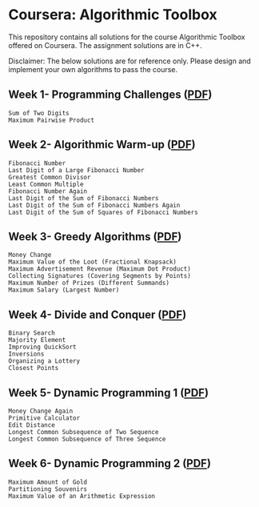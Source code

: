 # Coursera: Algorithmic Toolbox

This repository contains all solutions for the course Algorithmic Toolbox offered on Coursera. The assignment solutions are in C++.

Disclaimer: The below solutions are for reference only. Please design and implement your own algorithms to pass the course.

## Week 1- Programming Challenges ([PDF](https://github.com/doomsday861/Algorithmic-Toolbox/blob/master/Assignments/week1_programming_challenges.pdf))

    Sum of Two Digits
    Maximum Pairwise Product

## Week 2- Algorithmic Warm-up ([PDF](https://github.com/doomsday861/Algorithmic-Toolbox/blob/master/Assignments/week2_algorithmic_warmup.pdf))

    Fibonacci Number
    Last Digit of a Large Fibonacci Number
    Greatest Common Divisor
    Least Common Multiple
    Fibonacci Number Again
    Last Digit of the Sum of Fibonacci Numbers
    Last Digit of the Sum of Fibonacci Numbers Again
    Last Digit of the Sum of Squares of Fibonacci Numbers

## Week 3- Greedy Algorithms ([PDF](https://github.com/doomsday861/Algorithmic-Toolbox/blob/master/Assignments/week3_greedy_algorithms.pdf))

    Money Change
    Maximum Value of the Loot (Fractional Knapsack)
    Maximum Advertisement Revenue (Maximum Dot Product)
    Collecting Signatures (Covering Segments by Points)
    Maximum Number of Prizes (Different Summands)
    Maximum Salary (Largest Number)

## Week 4- Divide and Conquer ([PDF](https://github.com/doomsday861/Algorithmic-Toolbox/blob/master/Assignments/week4_divide_and_conquer.pdf))

    Binary Search
    Majority Element
    Improving QuickSort
    Inversions
    Organizing a Lottery
    Closest Points

## Week 5- Dynamic Programming 1 ([PDF](https://github.com/doomsday861/Algorithmic-Toolbox/blob/master/Assignments/week5_dynamic_programming1.pdf))


    Money Change Again
    Primitive Calculator
    Edit Distance
    Longest Common Subsequence of Two Sequence
    Longest Common Subsequence of Three Sequence

## Week 6- Dynamic Programming 2 ([PDF](https://github.com/doomsday861/Algorithmic-Toolbox/blob/master/Assignments/week5_dynamic_programming2.pdf))

    Maximum Amount of Gold
    Partitioning Souvenirs
    Maximum Value of an Arithmetic Expression
